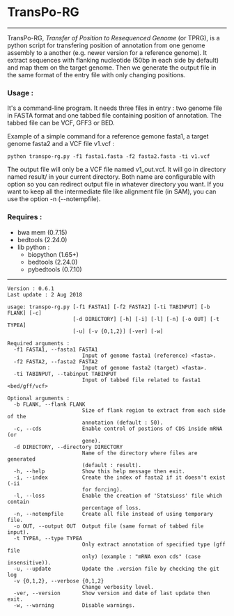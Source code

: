# TransPo-RG

----------
TransPo-RG, *Transfer of Position to Resequenced Genome* (or TPRG), is a python
script for transfering position of annotation from one genome assembly to a another
(e.g. newer version for a reference genome). It extract sequences with flanking
nucleotide (50bp in each side by default) and map them on the target genome.
Then we generate the output file in the same format of the entry file with only
changing positions. 

### Usage :

It's a command-line program. It needs three files in entry : two genome file in
FASTA format and one tabbed file containing position of annotation. The tabbed
file can be VCF, GFF3 or BED. 

Example of a simple command for a reference gemone fasta1, a target genome fasta2 and a
VCF file v1.vcf :

```
python transpo-rg.py -f1 fasta1.fasta -f2 fasta2.fasta -ti v1.vcf
```

The output file will only be a VCF file named v1\_out.vcf. It will go in directory
named result/ in your current directory. 
Both name are configurable with option so you can redirect output file in whatever
directory you want.
If you want to keep all the intermediate file like alignment file (in SAM), you can
use the option -n (--notempfile).


### Requires :  

* bwa mem (0.7.15)
* bedtools (2.24.0)
* lib python :
    * biopython (1.65+) 
    * bedtools (2.24.0)
    * pybedtools (0.7.10)

----------
```
Version : 0.6.1
Last update : 2 Aug 2018

usage: transpo-rg.py [-f1 FASTA1] [-f2 FASTA2] [-ti TABINPUT] [-b FLANK] [-c]
                     [-d DIRECTORY] [-h] [-i] [-l] [-n] [-o OUT] [-t TYPEA]
                     [-u] [-v {0,1,2}] [-ver] [-w]

Required arguments :
  -f1 FASTA1, --fasta1 FASTA1
                        Input of genome fasta1 (reference) <fasta>.
  -f2 FASTA2, --fasta2 FASTA2
                        Input of genome fasta2 (target) <fasta>.
  -ti TABINPUT, --tabinput TABINPUT
                        Input of tabbed file related to fasta1 <bed/gff/vcf>

Optional arguments :
  -b FLANK, --flank FLANK
                        Size of flank region to extract from each side of the
                        annotation (default : 50).
  -c, --cds             Enable control of postions of CDS inside mRNA (or
                        gene).
  -d DIRECTORY, --directory DIRECTORY
                        Name of the directory where files are generated
                        (default : result).
  -h, --help            Show this help message then exit.
  -i, --index           Create the index of fasta2 if it doesn't exist (-ii
                        for forcing).
  -l, --loss            Enable the creation of 'StatsLoss' file which contain
                        percentage of loss.
  -n, --notempfile      Create all file instead of using temporary file.
  -o OUT, --output OUT  Output file (same format of tabbed file input).
  -t TYPEA, --type TYPEA
                        Only extract annotation of specified type (gff file
                        only) (example : "mRNA exon cds" (case insensitive)).
  -u, --update          Update the .version file by checking the git log
  -v {0,1,2}, --verbose {0,1,2}
                        Change verbosity level.
  -ver, --version       Show version and date of last update then exit.
  -w, --warning         Disable warnings.
 ```
